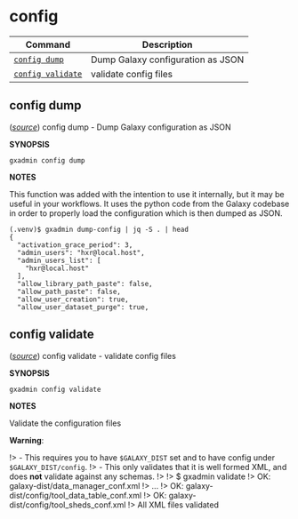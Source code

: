 # config

Command | Description
------- | -----------
[`config dump`](#config-dump) | Dump Galaxy configuration as JSON
[`config validate`](#config-validate) | validate config files

## config dump

([*source*](https://github.com/usegalaxy-eu/gxadmin/search?q=config_validate&type=Code))
config dump -  Dump Galaxy configuration as JSON

**SYNOPSIS**

    gxadmin config dump

**NOTES**

This function was added with the intention to use it internally, but it may be useful in your workflows. It uses the python code from the Galaxy codebase in order to properly load the configuration which is then dumped as JSON.

    (.venv)$ gxadmin dump-config | jq -S . | head
    {
      "activation_grace_period": 3,
      "admin_users": "hxr@local.host",
      "admin_users_list": [
        "hxr@local.host"
      ],
      "allow_library_path_paste": false,
      "allow_path_paste": false,
      "allow_user_creation": true,
      "allow_user_dataset_purge": true,


## config validate

([*source*](https://github.com/usegalaxy-eu/gxadmin/search?q=config_validate&type=Code))
config validate -  validate config files

**SYNOPSIS**

    gxadmin config validate

**NOTES**

Validate the configuration files

**Warning**:

!> - This requires you to have `$GALAXY_DIST` set and to have config under `$GALAXY_DIST/config`.
!> - This only validates that it is well formed XML, and does **not** validate against any schemas.
!>
!>     $ gxadmin validate
!>       OK: galaxy-dist/data_manager_conf.xml
!>       ...
!>       OK: galaxy-dist/config/tool_data_table_conf.xml
!>       OK: galaxy-dist/config/tool_sheds_conf.xml
!>     All XML files validated

